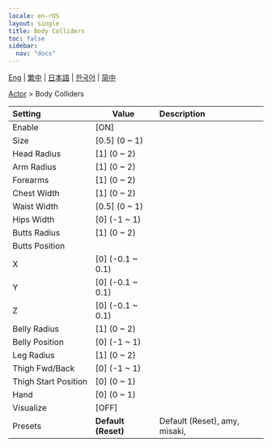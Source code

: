 ```yaml
---
locale: en-rUS
layout: single
title: Body Colliders
toc: false
sidebar:
  nav: "docs"
---
```

[Eng](/dancexr/menu/2025.4/actor/body_colliders) | [繁中](/tw/dancexr/menu/2025.4/actor/body_colliders) | [日本語](/jp/dancexr/menu/2025.4/actor/body_colliders) | [한국어](/kr/dancexr/menu/2025.4/actor/body_colliders) | [简中](/zh/dancexr/menu/2025.4/actor/body_colliders)

[Actor](../menu#Actor) > Body Colliders



| Setting | Value | Description |
| :--- | --- | :--- |
|<nobr>Enable</nobr>| [ON] | 
|<nobr>Size</nobr>| [0.5] (0 ~ 1) | 
|<nobr>Head Radius</nobr>| [1] (0 ~ 2) | 
|<nobr>Arm Radius</nobr>| [1] (0 ~ 2) | 
|<nobr>Forearms</nobr>| [1] (0 ~ 2) | 
|<nobr>Chest Width</nobr>| [1] (0 ~ 2) | 
|<nobr>Waist Width</nobr>| [0.5] (0 ~ 1) | 
|<nobr>Hips Width</nobr>| [0] (-1 ~ 1) | 
|<nobr>Butts Radius</nobr>| [1] (0 ~ 2) | 
|<nobr>Butts Position</nobr>|| 
|<nobr>X</nobr>| [0] (-0.1 ~ 0.1) | 
|<nobr>Y</nobr>| [0] (-0.1 ~ 0.1) | 
|<nobr>Z</nobr>| [0] (-0.1 ~ 0.1) | 
|<nobr>Belly Radius</nobr>| [1] (0 ~ 2) | 
|<nobr>Belly Position</nobr>| [0] (-1 ~ 1) | 
|<nobr>Leg Radius</nobr>| [1] (0 ~ 2) | 
|<nobr>Thigh Fwd/Back</nobr>| [0] (-1 ~ 1) | 
|<nobr>Thigh Start Position</nobr>| [0] (0 ~ 1) | 
|<nobr>Hand</nobr>| [0] (0 ~ 1) | 
|<nobr>Visualize</nobr>| [OFF] | 
|<nobr>Presets</nobr>| **Default (Reset)** | Default (Reset), amy, misaki,  |
